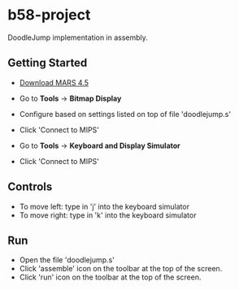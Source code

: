 # b58-project
DoodleJump implementation in assembly. 

## Getting Started
-  [Download MARS 4.5](http://courses.missouristate.edu/kenvollmar/mars/)
-  Go to <b>Tools</b> -> <b>Bitmap Display</b>
-  Configure based on settings listed on top of file 'doodlejump.s'
-  Click 'Connect to MIPS'

-  Go to <b>Tools</b> -> <b>Keyboard and Display Simulator</b>
-  Click 'Connect to MIPS'

## Controls
- To move left: type in 'j' into the keyboard simulator
- To move right: type in 'k' into the keyboard simulator

## Run
- Open the file 'doodlejump.s'
- Click 'assemble' icon on the toolbar at the top of the screen.
- Click 'run' icon on the toolbar at the top of the screen.
